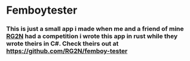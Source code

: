 # Femboytester

### This is just a small app i made when me and a friend of mine [RG2N](https://github.com/RG2N) had a competition i wrote this app in rust while they wrote theirs in C#. Check theirs out at https://github.com/RG2N/femboy-tester
